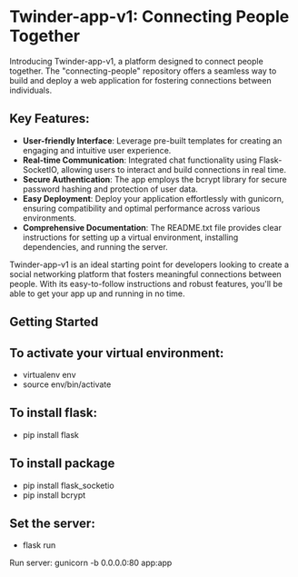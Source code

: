 # Twinder-app-v1: Connecting People Together

Introducing Twinder-app-v1, a platform designed to connect people together. The "connecting-people" repository offers a seamless way to build and deploy a web application for fostering connections between individuals.

## Key Features:

- **User-friendly Interface**: Leverage pre-built templates for creating an engaging and intuitive user experience.
- **Real-time Communication**: Integrated chat functionality using Flask-SocketIO, allowing users to interact and build connections in real time.
- **Secure Authentication**: The app employs the bcrypt library for secure password hashing and protection of user data.
- **Easy Deployment**: Deploy your application effortlessly with gunicorn, ensuring compatibility and optimal performance across various environments.
- **Comprehensive Documentation**: The README.txt file provides clear instructions for setting up a virtual environment, installing dependencies, and running the server.

Twinder-app-v1 is an ideal starting point for developers looking to create a social networking platform that fosters meaningful connections between people. With its easy-to-follow instructions and robust features, you'll be able to get your app up and running in no time.

## Getting Started

## To activate your virtual environment:
- virtualenv env
- source env/bin/activate

## To install flask:
- pip install flask

## To install package
- pip install flask_socketio
- pip install bcrypt

## Set the server:
- flask run

Run server:
    gunicorn -b 0.0.0.0:80 app:app



